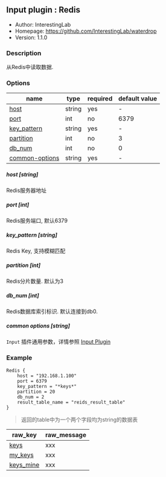 ## Input plugin : Redis

* Author: InterestingLab
* Homepage: https://github.com/InterestingLab/waterdrop
* Version: 1.1.0

### Description

从Redis中读取数据.

### Options

| name | type | required | default value |
| --- | --- | --- | --- |
| [host](#host-string) | string | yes | - |
| [port](#port-int) | int | no | 6379 |
| [key_pattern](#key_pattern-string) | string | yes | - |
| [partition](#partition-int) | int | no | 3 |
| [db_num](#db_num-int) | int | no | 0 |
| [common-options](#common-options-string)| string | yes | - |


##### host [string]

Redis服务器地址

##### port [int]

Redis服务端口, 默认6379

##### key_pattern [string]

Redis Key, 支持模糊匹配

##### partition [int]

Redis分片数量. 默认为3

##### db_num [int]

Redis数据库索引标识. 默认连接到db0. 

##### common options [string]

`Input` 插件通用参数，详情参照 [Input Plugin](/zh-cn/v1/configuration/input-plugin)


### Example

```
Redis {
    host = "192.168.1.100"
    port = 6379
    key_pattern = "*keys*"
    partition = 20
    db_num = 2
    result_table_name = "reids_result_table"
}
```

> 返回的table中为一个两个字段均为string的数据表

| raw_key | raw_message |
| --- | --- |
| [keys](#keys) | xxx |
| [my_keys](#my_keys) | xxx |
| [keys_mine](#keys_mine) | xxx |
